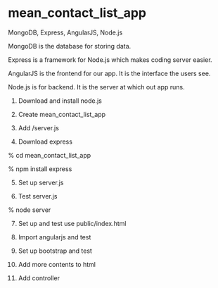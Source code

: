 # mean_contact_list_app
MongoDB, Express, AngularJS, Node.js

MongoDB is the database for storing data.

Express is a framework for Node.js which makes coding server easier.

AngularJS is the frontend for our app. It is the interface the users see.

Node.js is for backend. It is the server at which out app runs. 

1. Download and install node.js

2. Create mean_contact_list_app

3. Add /server.js

4. Download express

% cd mean_contact_list_app

% npm install express

5. Set up server.js

6. Test server.js

% node server

7. Set up and test use public/index.html

8. Import angularjs and test

9. Set up bootstrap and test

10. Add more contents to html

11. Add controller
